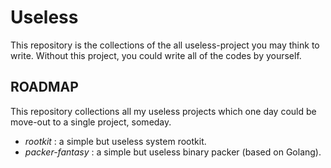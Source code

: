 # Useless #
This repository is the collections of the all useless-project you may think to write.
Without this project, you could write all of the codes by yourself.

## ROADMAP ##
This repository collections all my useless projects which one day could be move-out
to a single project, someday.

- *rootkit* : a simple but useless system rootkit.
- *packer-fantasy* : a simple but useless binary packer (based on Golang).
